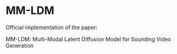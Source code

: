 # MM-LDM

Official implementation of the paper: 

MM-LDM: Multi-Modal Latent Diffusion Model for Sounding Video Generation
